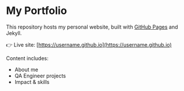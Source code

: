 # My Portfolio

This repository hosts my personal website, built with [GitHub Pages](https://pages.github.com/) and Jekyll.

👉 Live site: [https://username.github.io](https://username.github.io)

Content includes:
- About me
- QA Engineer projects
- Impact & skills
